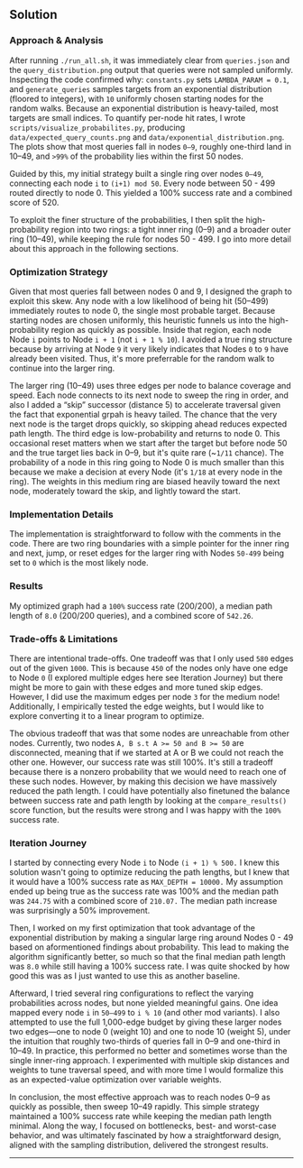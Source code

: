 
## Solution 

### Approach & Analysis

After running `./run_all.sh`, it was immediately clear from `queries.json` and the `query_distribution.png` output that queries were not sampled uniformly. Inspecting the code confirmed why: `constants.py` sets `LAMBDA_PARAM = 0.1`, and `generate_queries` samples targets from an exponential distribution (floored to integers), with `10` uniformly chosen starting nodes for the random walks. Because an exponential distribution is heavy-tailed, most targets are small indices. To quantify per-node hit rates, I wrote `scripts/visualize_probabilites.py`, producing `data/expected_query_counts.png` and `data/exponential_distribution.png`. The plots show that most queries fall in nodes `0–9`, roughly one-third land in 10–49, and `>99%` of the probability lies within the first 50 nodes.

Guided by this, my initial strategy built a single ring over nodes `0–49`, connecting each node `i` to `(i+1) mod 50`. Every node between 50 - 499 routed directly to node 0. This yielded a 100% success rate and a combined score of 520.

To exploit the finer structure of the probabilities, I then split the high-probability region into two rings: a tight inner ring (0–9) and a broader outer ring (10–49), while keeping the rule for nodes 50 - 499. I go into more detail about this approach in the following sections.

### Optimization Strategy

Given that most queries fall between nodes 0 and 9, I designed the graph to exploit this skew. Any node with a low likelihood of being hit (50–499) immediately routes to node 0, the single most probable target. Because starting nodes are chosen uniformly, this heuristic funnels us into the high-probability region as quickly as possible. Inside that region, each node Node `i` points to Node `i + 1` (not `i + 1 % 10`). I avoided a true ring structure because by arriving at Node `9` it very likely indicates that Nodes `0` to `9` have already been visited. Thus, it's more preferrable for the random walk to continue into the larger ring.

The larger ring (10–49) uses three edges per node to balance coverage and speed. Each node connects to its next node to sweep the ring in order, and also I added a “skip” successor (distance 5) to accelerate traversal given the fact that exponential grpah is heavy tailed. The chance that the very next node is the target drops quickly, so skipping ahead reduces expected path length. The third edge is low-probability and returns to node 0. This occasional reset matters when we start after the target but before node 50 and the true target lies back in 0–9, but it's quite rare (~`1/11` chance). The probability of a node in this ring going to Node 0 is much smaller than this because we make a decision at every Node (it's `1/18` at every node in the ring). The weights in this medium ring are biased heavily toward the next node, moderately toward the skip, and lightly toward the start.

### Implementation Details

The implementation is straightforward to follow with the comments in the code. There are two ring boundaries with a simple pointer for the inner ring and next, jump, or reset edges for the larger ring with Nodes `50-499` being set to `0` which is the most likely node. 

### Results

My optimized graph had a `100%` success rate (200/200), a median path length of `8.0` (200/200 queries), and a combined score of `542.26`. 

### Trade-offs & Limitations

There are intentional trade-offs. One tradeoff was that I only used `580` edges out of the given `1000`. This is because `450` of the nodes only have one edge to Node `0` (I explored multiple edges here see Iteration Journey) but there might be more to gain with these edges and more tuned skip edges. However, I did use the maximum edges per node `3` for the medium node! Additionally, I empirically tested the edge weights, but I would like to explore converting it to a linear program to optimize. 

The obvious tradeoff that was that some nodes are unreachable from other nodes. Currently, two nodes `A, B s.t A >= 50 and B >= 50` are disconnected, meaning that if we started at A or B we could not reach the other one. However, our success rate was still 100%. It's still a tradeoff because there is a nonzero probability that we would need to reach one of these such nodes. However, by making this decision we have massively reduced the path length. I could have potentially also finetuned the balance between success rate and path length by looking at the `compare_results()` score function, but the results were strong and I was happy with the `100%` success rate.

### Iteration Journey

I started by connecting every Node `i` to Node `(i + 1) % 500.` I knew this solution wasn't going to optimize reducing the path lengths, but I knew that it would have a 100% success rate as `MAX_DEPTH = 10000.` My assumption ended up being true as the success rate was 100% and the median path was `244.75` with a combined score of `210.07.` The median path increase was surprisingly a 50% improvement. 

Then, I worked on my first optimization that took advantage of the exponential distribution by making a singular large ring around Nodes 0 - 49 based on aformentioned findings about probability. This lead to making the algorithm significantly better, so much so that the final median path length was `8.0` while still having a 100% success rate. I was quite shocked by how good this was as I just wanted to use this as another baseline.

Afterward, I tried several ring configurations to reflect the varying probabilities across nodes, but none yielded meaningful gains. One idea mapped every node `i` in `50–499` to `i % 10` (and other mod variants). I also attempted to use the full 1,000-edge budget by giving these larger nodes two edges—one to node 0 (weight 10) and one to node 10 (weight 5), under the intuition that roughly two-thirds of queries fall in 0–9 and one-third in 10–49. In practice, this performed no better and sometimes worse than the single inner-ring approach. I experimented with multiple skip distances and weights to tune traversal speed, and with more time I would formalize this as an expected-value optimization over variable weights.

In conclusion, the most effective approach was to reach nodes 0–9 as quickly as possible, then sweep 10–49 rapidly. This simple strategy maintained a 100% success rate while keeping the median path length minimal. Along the way, I focused on bottlenecks, best- and worst-case behavior, and was ultimately fascinated by how a straightforward design, aligned with the sampling distribution, delivered the strongest results.

---